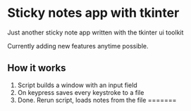 # Sticky notes app with tkinter

Just another sticky note app written with the tkinter ui toolkit

Currently adding new features anytime possible.

## How it works

1. Script builds a window with an input field
2. On keypress saves every keystroke to a file
3. Done. Rerun script, loads notes from the file
=======
